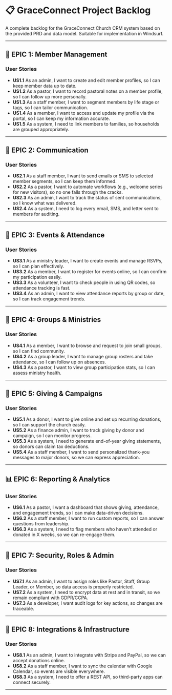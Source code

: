 # 📋 GraceConnect Project Backlog

A complete backlog for the GraceConnect Church CRM system based on the provided PRD and data model. Suitable for implementation in Windsurf.

---

## 🧩 EPIC 1: Member Management

### User Stories
- **US1.1** As an admin, I want to create and edit member profiles, so I can keep member data up to date.
- **US1.2** As a pastor, I want to record pastoral notes on a member profile, so I can follow up more personally.
- **US1.3** As a staff member, I want to segment members by life stage or tags, so I can tailor communication.
- **US1.4** As a member, I want to access and update my profile via the portal, so I can keep my information accurate.
- **US1.5** As a system, I need to link members to families, so households are grouped appropriately.

---

## 💬 EPIC 2: Communication

### User Stories
- **US2.1** As a staff member, I want to send emails or SMS to selected member segments, so I can keep them informed.
- **US2.2** As a pastor, I want to automate workflows (e.g., welcome series for new visitors), so no one falls through the cracks.
- **US2.3** As an admin, I want to track the status of sent communications, so I know what was delivered.
- **US2.4** As a system, I need to log every email, SMS, and letter sent to members for auditing.

---

## 📅 EPIC 3: Events & Attendance

### User Stories
- **US3.1** As a ministry leader, I want to create events and manage RSVPs, so I can plan effectively.
- **US3.2** As a member, I want to register for events online, so I can confirm my participation easily.
- **US3.3** As a volunteer, I want to check people in using QR codes, so attendance tracking is fast.
- **US3.4** As an admin, I want to view attendance reports by group or date, so I can track engagement trends.

---

## 👥 EPIC 4: Groups & Ministries

### User Stories
- **US4.1** As a member, I want to browse and request to join small groups, so I can find community.
- **US4.2** As a group leader, I want to manage group rosters and take attendance, so I can follow up on absences.
- **US4.3** As a pastor, I want to view group participation stats, so I can assess ministry health.

---

## 💸 EPIC 5: Giving & Campaigns

### User Stories
- **US5.1** As a donor, I want to give online and set up recurring donations, so I can support the church easily.
- **US5.2** As a finance admin, I want to track giving by donor and campaign, so I can monitor progress.
- **US5.3** As a system, I need to generate end-of-year giving statements, so donors can claim tax deductions.
- **US5.4** As a staff member, I want to send personalized thank-you messages to major donors, so we can express appreciation.

---

## 📊 EPIC 6: Reporting & Analytics

### User Stories
- **US6.1** As a pastor, I want a dashboard that shows giving, attendance, and engagement trends, so I can make data-driven decisions.
- **US6.2** As a staff member, I want to run custom reports, so I can answer questions from leadership.
- **US6.3** As a system, I need to flag members who haven’t attended or donated in X weeks, so we can re-engage them.

---

## 🔐 EPIC 7: Security, Roles & Admin

### User Stories
- **US7.1** As an admin, I want to assign roles like Pastor, Staff, Group Leader, or Member, so data access is properly restricted.
- **US7.2** As a system, I need to encrypt data at rest and in transit, so we remain compliant with GDPR/CCPA.
- **US7.3** As a developer, I want audit logs for key actions, so changes are traceable.

---

## 🔗 EPIC 8: Integrations & Infrastructure

### User Stories
- **US8.1** As an admin, I want to integrate with Stripe and PayPal, so we can accept donations online.
- **US8.2** As a staff member, I want to sync the calendar with Google Calendar, so events are visible everywhere.
- **US8.3** As a system, I need to offer a REST API, so third-party apps can connect securely.

---
